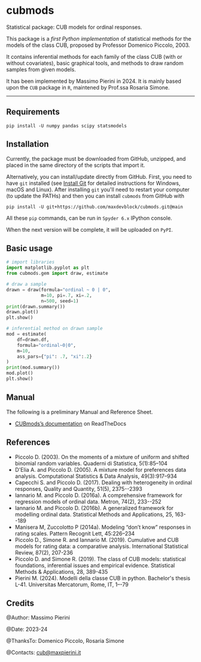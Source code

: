 # cubmods
Statistical package: CUB models for ordinal responses.

This package is a _first Python implementation_ of statistical methods for the models of the class CUB, proposed by Professor Domenico Piccolo, 2003.

It contains inferential methods for each family of the class CUB (with or without covariates), basic graphical tools, and methods to draw random samples from given models.

It has been implemented by Massimo Pierini in 2024. It is mainly based upon the `CUB` package in `R`, maintened by Prof.ssa Rosaria Simone.

***

## Requirements

```
pip install -U numpy pandas scipy statsmodels
```

## Installation

Currently, the package must be downloaded from GitHub, unzipped, and placed in the same directory of the scripts that import it. 

Alternatively, you can install/update directly from GitHub. First, you need to have `git` installed (see [Install Git](https://github.com/git-guides/install-git) for detailed instructions for Windows, macOS and Linux). After installing `git` you'll need to restart your computer (to update the PATHs) and then you can install `cubmods` from GitHub with

```
pip install -U git+https://github.com/maxdevblock/cubmods.git@main
```

All these `pip` commands, can be run in `Spyder 6.x` IPython console.

When the next version will be complete, it will be uploaded on `PyPI`.

## Basic usage
```Python
# import libraries
import matplotlib.pyplot as plt
from cubmods.gem import draw, estimate

# draw a sample
drawn = draw(formula="ordinal ~ 0 | 0",
             m=10, pi=.7, xi=.2,
             n=500, seed=1)
print(drawn.summary())
drawn.plot()
plt.show()

# inferential method on drawn sample
mod = estimate(
    df=drawn.df,
    formula="ordinal~0|0",
    m=10,
    ass_pars={"pi": .7, "xi":.2}
)
print(mod.summary())
mod.plot()
plt.show()
```

## Manual
The following is a preliminary Manual and Reference Sheet.

- [CUBmods’s documentation](https://cubmods.readthedocs.io/en/latest/) on ReadTheDocs

## References
  - Piccolo D. (2003). On the moments of a mixture of uniform and shifted binomial random variables. Quaderni di Statistica, 5(1):85–104
  - D'Elia A. and Piccolo D. (2005). A mixture model for preferences data analysis. Computational Statistics & Data Analysis, 49(3):917–934
  - Capecchi S. and Piccolo D. (2017). Dealing with heterogeneity in ordinal responses, Quality and Quantity, 51(5), 2375--2393
  - Iannario M. and Piccolo D. (2016a). A comprehensive framework for regression models of ordinal data. Metron, 74(2), 233--252
  - Iannario M. and Piccolo D. (2016b). A generalized framework for modelling ordinal data. Statistical Methods and Applications, 25, 163--189
  - Manisera M, Zuccolotto P (2014a). Modeling “don’t know” responses in rating scales. Pattern Recognit Lett, 45:226–234
  - Piccolo D., Simone R. and Iannario M. (2019). Cumulative and CUB models for rating data: a comparative analysis. International Statistical Review, 87(2), 207-236
  - Piccolo D. and Simone R. (2019). The class of CUB models: statistical foundations, inferential issues and empirical evidence. Statistical Methods & Applications, 28, 389-435
  - Pierini M. (2024). Modelli della classe CUB in python. Bachelor's thesis L-41. Universitas Mercatorum, Rome, IT, 1–-79

## Credits
@Author:      Massimo Pierini

@Date:        2023-24

@ThanksTo:    Domenico Piccolo, Rosaria Simone

@Contacts:    cub@maxpierini.it

